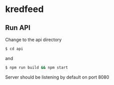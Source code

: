 # kredfeed

## Run API

Change to the api directory
```bash
$ cd api
```

and

```bash
$ npm run build && npm start
```

Server should be listening by default on port 8080
